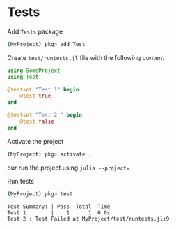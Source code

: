 # Tests

Add `Tests` package

```sh
(MyProject) pkg> add Test
```

Create `test/runtests.jl` file with the following content

```julia
using SomeProject
using Test

@testset "Test 1" begin
    @test true
end

@testset "Test 2 " begin
    @test false
end
```

Activate the project

```sh
(MyProject) pkg> activate .
```
our run the project using `julia --project=.`

Run tests

```sh
(MyProject) pkg> test
```

```output
Test Summary: | Pass  Total  Time
Test 1        |    1      1  0.0s
Test 2 : Test Failed at MyProject/test/runtests.jl:9
```
